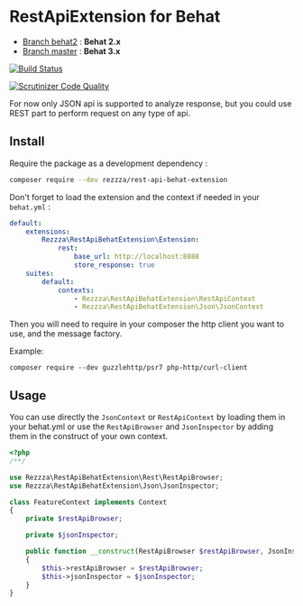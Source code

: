 # RestApiExtension for Behat
* [Branch behat2](https://github.com/rezzza/rest-api-behat-extension/tree/behat-2.x) : **Behat 2.x**
* [Branch master](https://github.com/rezzza/rest-api-behat-extension/tree/master) : **Behat 3.x**

[![Build Status](https://travis-ci.org/rezzza/rest-api-behat-extension.png?branch=master)](https://travis-ci.org/rezzza/rest-api-behat-extension)

[![Scrutinizer Code Quality](https://scrutinizer-ci.com/g/rezzza/rest-api-behat-extension/badges/quality-score.png?b=master)](https://scrutinizer-ci.com/g/rezzza/rest-api-behat-extension/?branch=master)

For now only JSON api is supported to analyze response, but you could use REST part to perform request on any type of api.

## Install

Require the package as a development dependency :

```sh
composer require --dev rezzza/rest-api-behat-extension
```

Don't forget to load the extension and the context if needed in your `behat.yml` :
```yaml
default:
    extensions:
        Rezzza\RestApiBehatExtension\Extension:
            rest:
                base_url: http://localhost:8888
                store_response: true
    suites:
        default:
            contexts:
                - Rezzza\RestApiBehatExtension\RestApiContext
                - Rezzza\RestApiBehatExtension\Json\JsonContext
```

Then you will need to require in your composer the http client you want to use, and the message factory.

Example:
```
composer require --dev guzzlehttp/psr7 php-http/curl-client
```

## Usage
You can use directly the `JsonContext` or `RestApiContext` by loading them in your behat.yml or use the `RestApiBrowser` and `JsonInspector` by adding them in the construct of your own context.

```php
<?php
/**/

use Rezzza\RestApiBehatExtension\Rest\RestApiBrowser;
use Rezzza\RestApiBehatExtension\Json\JsonInspector;

class FeatureContext implements Context
{
    private $restApiBrowser;

    private $jsonInspector;

    public function __construct(RestApiBrowser $restApiBrowser, JsonInspector $jsonInspector)
    {
        $this->restApiBrowser = $restApiBrowser;
        $this->jsonInspector = $jsonInspector;
    }
}
```
